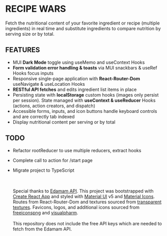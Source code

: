 # RECIPE WARS

Fetch the nutritional content of your favorite ingredient or recipe (multiple ingredients) in real time and substitute ingredients to compare nutrition by serving size or by total.

## FEATURES

- MUI **Dark Mode** toggle using useMemo and useContext Hooks
- **Form validation error handling & toasts** via MUI snackbars & useRef Hooks focus inputs
- Responsive single-page application with **React-Router-Dom** useNavigate & useLocation Hooks
- **RESTful API fetches** and edits ingredient list items in place
- Persisting state with **localStorage** custom hooks (images only persist per session). State managed with **useContext & useReducer** Hooks (actions, action creators, and dispatch)
- Accessible forms, inputs, and icon buttons handle keyboard controls and are correctly tab indexed
- Display nutritional content per serving or by total

## TODO

- Refactor rootReducer to use multiple reducers, extract hooks
- Complete call to action for /start page
- Migrate project to TypeScript

  \
  \
  Special thanks to [Edamam API](https://developer.edamam.com/attribution). This project was bootstrapped with [Create React App](https://github.com/facebook/create-react-app) and styled with [Material UI](https://mui.com/) v5 and [Material Icons](https://mui.com/material-ui/material-icons/). Routes from React-Router-Dom and textures sourced from [transparent textures](https://www.transparenttextures.com/). Favicons, logos, and additional icons sourced from [freeiconspng](https://www.freeiconspng.com/) and [visualpharm](https://www.visualpharm.com/free-icons/). \
  \
  This repository does not include the free API keys which are needed to fetch from the Edamam API.

